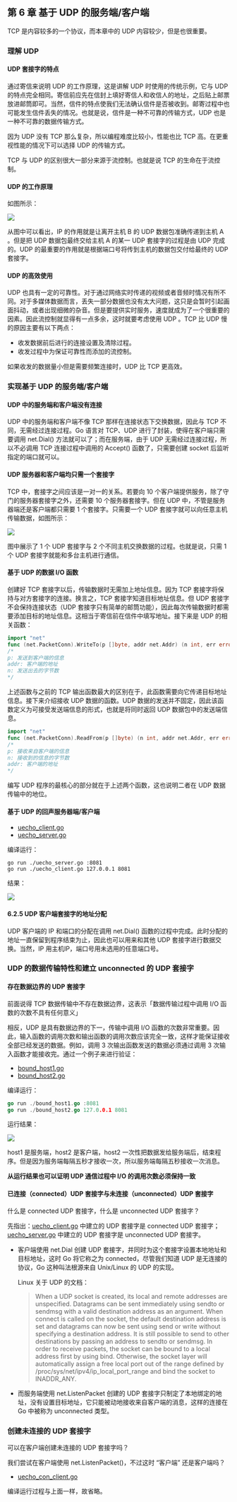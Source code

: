 ## 第 6 章 基于 UDP 的服务端/客户端

TCP 是内容较多的一个协议，而本章中的 UDP 内容较少，但是也很重要。

### 理解 UDP

#### UDP 套接字的特点

通过寄信来说明 UDP 的工作原理，这是讲解 UDP 时使用的传统示例，它与 UDP 的特点完全相同。寄信前应先在信封上填好寄信人和收信人的地址，之后贴上邮票放进邮筒即可。当然，信件的特点使我们无法确认信件是否被收到。邮寄过程中也可能发生信件丢失的情况。也就是说，信件是一种不可靠的传输方式，UDP 也是一种不可靠的数据传输方式。

因为 UDP 没有 TCP 那么复杂，所以编程难度比较小，性能也比 TCP 高。在更重视性能的情况下可以选择 UDP 的传输方式。

TCP 与 UDP 的区别很大一部分来源于流控制。也就是说 TCP 的生命在于流控制。

#### UDP 的工作原理

如图所示：

![](./01.png)

从图中可以看出，IP 的作用就是让离开主机 B 的 UDP 数据包准确传递到主机 A 。但是把 UDP 数据包最终交给主机 A 的某一 UDP 套接字的过程是由 UDP 完成的。UDP 的最重要的作用就是根据端口号将传到主机的数据包交付给最终的 UDP 套接字。

#### UDP 的高效使用

UDP 也具有一定的可靠性。对于通过网络实时传递的视频或者音频时情况有所不同。对于多媒体数据而言，丢失一部分数据也没有太大问题，这只是会暂时引起画面抖动，或者出现细微的杂音。但是要提供实时服务，速度就成为了一个很重要的因素。因此流控制就显得有一点多余，这时就要考虑使用 UDP 。TCP 比 UDP 慢的原因主要有以下两点：

- 收发数据前后进行的连接设置及清除过程。
- 收发过程中为保证可靠性而添加的流控制。

如果收发的数据量小但是需要频繁连接时，UDP 比 TCP 更高效。

### 实现基于 UDP 的服务端/客户端

#### UDP 中的服务端和客户端没有连接

UDP 中的服务端和客户端不像 TCP 那样在连接状态下交换数据，因此与 TCP 不同，无需经过连接过程。Go 语言对 TCP、UDP 进行了封装，使得在客户端只需要调用 net.Dial() 方法就可以了；而在服务端，由于 UDP 无需经过连接过程，所以不必调用 TCP 连接过程中调用的 Accept() 函数了，只需要创建 socket 后监听指定的端口就可以。

#### UDP 服务器和客户端均只需一个套接字

TCP 中，套接字之间应该是一对一的关系。若要向 10 个客户端提供服务，除了守门的服务器套接字之外，还需要 10 个服务器套接字。但在 UDP 中，不管是服务器端还是客户端都只需要 1 个套接字。只需要一个 UDP 套接字就可以向任意主机传输数据，如图所示：

![](./02.png)

图中展示了 1 个 UDP 套接字与 2 个不同主机交换数据的过程。也就是说，只需 1 个 UDP 套接字就能和多台主机进行通信。

#### 基于 UDP 的数据 I/O 函数

创建好 TCP 套接字以后，传输数据时无需加上地址信息。因为 TCP 套接字将保持与对方套接字的连接。换言之，TCP 套接字知道目标地址信息。但 UDP 套接字不会保持连接状态（UDP 套接字只有简单的邮筒功能），因此每次传输数据时都需要添加目标的地址信息。这相当于寄信前在信件中填写地址。接下来是 UDP 的相关函数：

```go
import "net"
func (net.PacketConn).WriteTo(p []byte, addr net.Addr) (n int, err error)
/*
p: 发送到客户端的信息
addr: 客户端的地址
n: 发送出去的字节数
*/
```

上述函数与之前的 TCP 输出函数最大的区别在于，此函数需要向它传递目标地址信息。接下来介绍接收 UDP 数据的函数。UDP 数据的发送并不固定，因此该函数定义为可接受发送端信息的形式，也就是将同时返回 UDP 数据包中的发送端信息。

```go
import "net"
func (net.PacketConn).ReadFrom(p []byte) (n int, addr net.Addr, err error)
/*
p: 接收来自客户端的信息
n: 接收到的信息的字节数
addr: 客户端的地址
*/
```

编写 UDP 程序的最核心的部分就在于上述两个函数，这也说明二者在 UDP 数据传输中的地位。

#### 基于 UDP 的回声服务器端/客户端

- [uecho_client.go](./uecho_client.go)
- [uecho_server.go](./uecho_server.go)

编译运行：

```shell
go run ./uecho_server.go :8081
go run ./uecho_client.go 127.0.0.1 8081
```

结果：

![](./03.png)


#### 6.2.5 UDP 客户端套接字的地址分配

UDP 客户端的 IP 和端口的分配在调用 net.Dial() 函数的过程中完成。此时分配的地址一直保留到程序结束为止，因此也可以用来和其他 UDP 套接字进行数据交换。当然，IP 用主机IP，端口号用未选用的任意端口号。

### UDP 的数据传输特性和建立 unconnected 的 UDP 套接字

#### 存在数据边界的 UDP 套接字

前面说得 TCP 数据传输中不存在数据边界，这表示「数据传输过程中调用 I/O 函数的次数不具有任何意义」

相反，UDP 是具有数据边界的下一，传输中调用 I/O 函数的次数非常重要。因此，输入函数的调用次数和输出函数的调用次数应该完全一致，这样才能保证接收全部已经发送的数据。例如，调用 3 次输出函数发送的数据必须通过调用 3 次输入函数才能接收完。通过一个例子来进行验证：

- [bound_host1.go](./bound_host1.go)
- [bound_host2.go](./bound_host2.go)

编译运行：

```go
go run ./bound_host1.go :8081
go run ./bound_host2.go 127.0.0.1 8081
```

运行结果：

![](./04.png)

host1 是服务端，host2 是客户端，host2 一次性把数据发给服务端后，结束程序。但是因为服务端每隔五秒才接收一次，所以服务端每隔五秒接收一次消息。

**从运行结果也可以证明 UDP 通信过程中 I/O 的调用次数必须保持一致**

#### 已连接（connected）UDP 套接字与未连接（unconnected）UDP 套接字

<!-- 我们的 [uecho_client.go](./uecho_client.go) 中的代码与《TCP/IP网络编程》中的 C 语言代码建立的 UDP 连接有不同之处，[uecho_client.go](./uecho_client.go) 中使用 net.Dial() 方法建立的 UDP 套接字是 connected 套接字，而《TCP/IP网络编程》中客户端建立的套接字是 unconnected 套接字。 -->

什么是 connected UDP 套接字，什么是 unconnected UDP 套接字？

先指出：[uecho_client.go](./uecho_client.go) 中建立的 UDP 套接字是 connected UDP 套接字；[uecho_server.go](./uecho_server.go) 中建立的 UDP 套接字是 unconnected UDP 套接字。

- 客户端使用 net.Dial 创建 UDP 套接字，并同时为这个套接字设置本地地址和目标地址，这时 Go 将它称之为 connected，尽管我们知道 UDP 是无连接的协议，Go 这种叫法根源来自 Unix/Linux 的 UDP 的实现。

    Linux 关于 UDP 的文档：

    > When a UDP socket is created, its local and remote addresses are unspecified. Datagrams can be sent immediately using sendto or sendmsg with a valid destination address as an argument. When connect is called on the socket, the default destination address is set and datagrams can now be sent using send or write without specifying a destination address. It is still possible to send to other destinations by passing an address to sendto or sendmsg. In order to receive packets, the socket can be bound to a local address first by using bind. Otherwise, the socket layer will automatically assign a free local port out of the range defined by /proc/sys/net/ipv4/ip_local_port_range and bind the socket to INADDR_ANY.

- 而服务端使用 net.ListenPacket 创建的 UDP 套接字只制定了本地绑定的地址，没有设置目标地址，它只能被动地接收来自客户端的消息，这样的连接在 Go 中被称为 unconnected 类型。

### 创建未连接的 UDP 套接字

可以在客户端创建未连接的 UDP 套接字吗？

我们尝试在客户端使用 net.ListenPacket()，不过这时 “客户端” 还是客户端吗？

- [uecho_con_client.go](./uecho_con_client.go)

编译运行过程与上面一样，故省略。